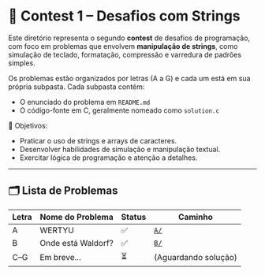 # 🧵 Contest 1 – Desafios com Strings

Este diretório representa o segundo **contest** de desafios de programação, com foco em problemas que envolvem **manipulação de strings**, como simulação de teclado, formatação, compressão e varredura de padrões simples.

Os problemas estão organizados por letras (A a G) e cada um está em sua própria subpasta. Cada subpasta contém:

- O enunciado do problema em `README.md`
- O código-fonte em C, geralmente nomeado como `solution.c`

📌 Objetivos:

- Praticar o uso de strings e arrays de caracteres.
- Desenvolver habilidades de simulação e manipulação textual.
- Exercitar lógica de programação e atenção a detalhes.

---

## 🗂️ Lista de Problemas

| Letra | Nome do Problema   | Status | Caminho              |
| ----- | ------------------ | ------ | -------------------- |
| A     | WERTYU             | ✅     | [`A/`](./A)          |
| B     | Onde está Waldorf? | ✅     | [`B/`](./B)          |
| C–G   | Em breve...        | ⏳     | (Aguardando solução) |
